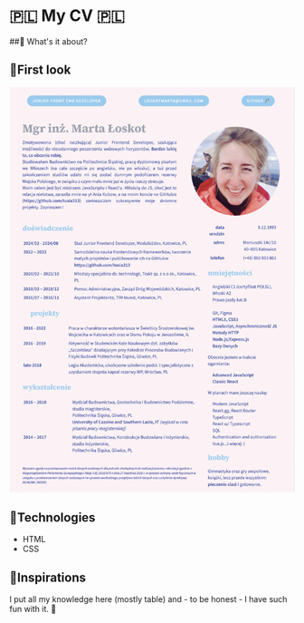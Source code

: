 #  🇵🇱 My CV  🇵🇱

##💎 What's it about?



## 💎First look 

![My CV](./img/CV.png)

## 💎Technologies

+ HTML
+ CSS

## 💎Inspirations 
I put all my knowledge here (mostly table) and - to be honest - I have such fun with it. 🦄

